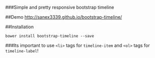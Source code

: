 ###Simple and pretty responsive bootstrap timeline

##Demo
http://sanex3339.github.io/bootstrap-timeline/

##Installation
```
bower install bootstrap-timeline --save
```

###Its important to use `<li>` tags for `timeline-item` and `<ol>` tags for `timeline-label`!